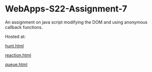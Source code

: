 # WebApps-S22-Assignment-7
An assignment on java script modifying the DOM and using anonymous callback functions.

Hosted at:

[hunt.html](https://44-563-web-apps-s22.github.io/webapps-s22-assignment-7-Zamiels-cmd/hunt.html)

[reaction.html](https://44-563-web-apps-s22.github.io/webapps-s22-assignment-7-Zamiels-cmd/reaction.html)

[queue.html](https://44-563-web-apps-s22.github.io/webapps-s22-assignment-7-Zamiels-cmd/queue.html)
